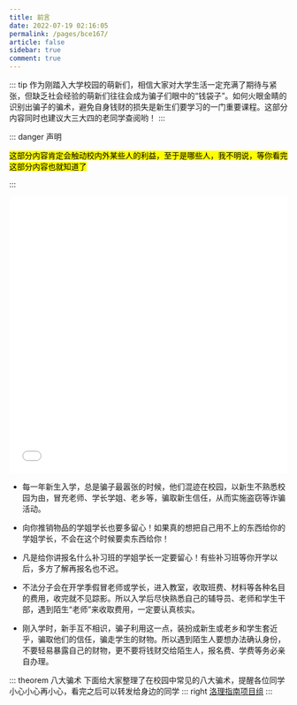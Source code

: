 ```yaml
---
title: 前言
date: 2022-07-19 02:16:05
permalink: /pages/bce167/
article: false
sidebar: true
comment: true
---
```


::: tip
作为刚踏入大学校园的萌新们，相信大家对大学生活一定充满了期待与紧张，但缺乏社会经验的萌新们往往会成为骗子们眼中的“钱袋子”。如何火眼金睛的识别出骗子的骗术，避免自身钱财的损失是新生们要学习的一门重要课程。这部分内容同时也建议大三大四的老同学查阅哟！
:::

::: danger 声明

<mark>这部分内容肯定会触动校内外某些人的利益，至于是哪些人，我不明说，等你看完这部分内容也就知道了</mark>

:::

<iframe src="//player.bilibili.com/player.html?aid=888613939&bvid=BV19K4y137EG&cid=352394041&page=1" width="100%" height="500" leftmargin="0" topmargin="0" scrolling="no" border="0" frameborder="no" framespacing="0" allowfullscreen="true"> </iframe>


- 每一年新生入学，总是骗子最嚣张的时候，他们混迹在校园，以新生不熟悉校园为由，冒充老师、学长学姐、老乡等，骗取新生信任，从而实施盗窃等诈骗活动。

- 向你推销物品的学姐学长也要多留心！如果真的想把自己用不上的东西给你的学姐学长，不会在这个时候要卖东西给你！

- 凡是给你讲报名什么补习班的学姐学长一定要留心！有些补习班等你开学以后，多方了解再报名也不迟。

- 不法分子会在开学季假冒老师或学长，进入教室，收取班费、材料等各种名目的费用，收完就不见踪影。所以入学后尽快熟悉自己的辅导员、老师和学生干部，遇到陌生“老师”来收取费用，一定要认真核实。

- 刚入学时，新手互不相识，骗子利用这一点，装扮成新生或老乡和学生套近乎，骗取他们的信任，骗走学生的财物。所以遇到陌生人要想办法确认身份，不要轻易暴露自己的财物，更不要将钱财交给陌生人，报名费、学费等务必亲自办理。


::: theorem 八大骗术
下面给大家整理了在校园中常见的八大骗术，提醒各位同学小心小心再小心，看完之后可以转发给身边的同学
::: right
[洛理指南项目组](https://www.iluoli.ren)
:::